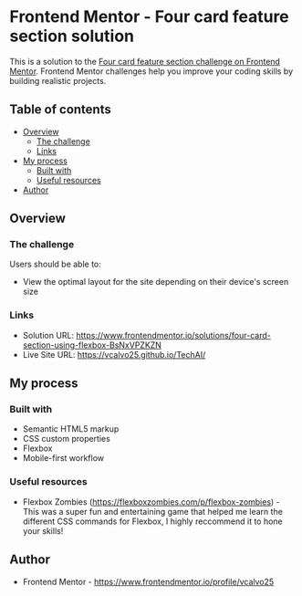 # Frontend Mentor - Four card feature section solution

This is a solution to the [Four card feature section challenge on Frontend Mentor](https://www.frontendmentor.io/challenges/four-card-feature-section-weK1eFYK). Frontend Mentor challenges help you improve your coding skills by building realistic projects. 

## Table of contents

- [Overview](#overview)
  - [The challenge](#the-challenge)
  - [Links](#links)
- [My process](#my-process)
  - [Built with](#built-with)
  - [Useful resources](#useful-resources)
- [Author](#author)

## Overview

### The challenge

Users should be able to:

- View the optimal layout for the site depending on their device's screen size

### Links

- Solution URL: https://www.frontendmentor.io/solutions/four-card-section-using-flexbox-BsNxVPZKZN
- Live Site URL: https://vcalvo25.github.io/TechAI/

## My process

### Built with

- Semantic HTML5 markup
- CSS custom properties
- Flexbox
- Mobile-first workflow

### Useful resources

- Flexbox Zombies (https://flexboxzombies.com/p/flexbox-zombies) - This was a super fun and entertaining game that helped me learn the different CSS commands for Flexbox, I highly reccommend it to hone your skills!

## Author

- Frontend Mentor - https://www.frontendmentor.io/profile/vcalvo25

